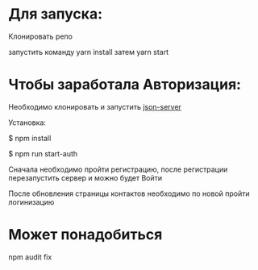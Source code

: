 # Для запуска: 
Клонировать репо

запустить команду yarn install затем yarn start

# Чтобы заработала Авторизация:

Необходимо клонировать и запустить [json-server](https://github.com/mastersu83/json-server-new.git)

Установка:

$ npm install

$ npm run start-auth

Сначала необходимо пройти регистрацию, после регистрации перезапустить сервер и можно будет Войти

После обновления страницы контактов необходимо по новой пройти логинизацию

# Может понадобиться 
npm audit fix


